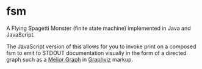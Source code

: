 fsm
===

A Flying Spagetti Monster (finite state machine) implemented in Java and JavaScript.

The JavaScript version of this allows for you to invoke print on a composed fsm to emit to STDOUT documentation visually in the form of a directed graph such as a [Melior Graph](http://en.wikipedia.org/wiki/State_diagram) in [Graphviz](http://www.graphviz.org/) markup.  

